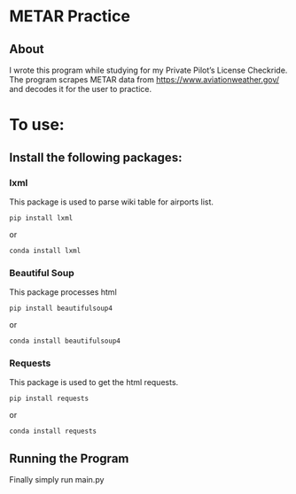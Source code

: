 # METAR Practice

## About
I wrote this program while studying for my Private Pilot’s License  Checkride. The program scrapes METAR data from https://www.aviationweather.gov/ and decodes it for the user to practice.






# To use:

## Install the following packages:         

### lxml 
This package is used to parse wiki table for airports list.

    pip install lxml

or

    conda install lxml


### Beautiful Soup 
This package processes html

    pip install beautifulsoup4

or

    conda install beautifulsoup4


### Requests
This package is used to get the html requests.

    pip install requests

or

    conda install requests


## Running the Program
Finally simply run main.py
